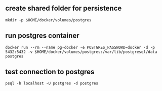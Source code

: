 ## create shared folder for persistence
`mkdir -p $HOME/docker/volumes/postgres`
## run postgres container
`docker run --rm --name pg-docker -e POSTGRES_PASSWORD=docker -d -p 5432:5432 -v $HOME/docker/volumes/postgres:/var/lib/postgresql/data postgres`
## test connection to postgres
`psql -h localhost -U postgres -d postgres`
